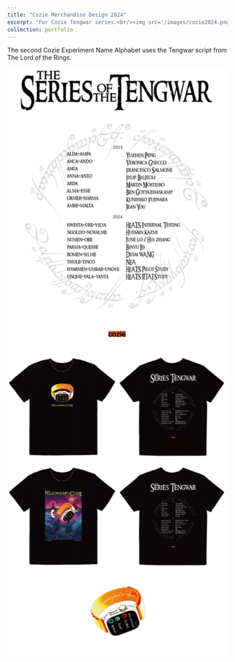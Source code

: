 ```yaml
---
title: "Cozie Merchandise Design 2024"
excerpt: "For Cozie Tengwar series.<br/><img src='/images/cozie2024.png'>"
collection: portfolio
---
```


The second Cozie Experiment Name Alphabet uses the Tengwar script from The Lord of the Rings.

<img src="/images/cozieinside.png" alt="Cozie Merchandise Design 2024" width="500">
